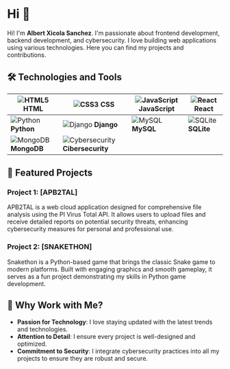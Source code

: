 # Hi 👋


Hi! I'm **Albert Xicola Sanchez**. I'm passionate about frontend development, backend development, and cybersecurity. I love building web applications using various technologies. Here you can find my projects and contributions.

## 🛠️ Technologies and Tools

| ![HTML5](https://img.icons8.com/color/48/000000/html-5.png) **HTML** | ![CSS3](https://img.icons8.com/color/48/000000/css3.png) **CSS** | ![JavaScript](https://img.icons8.com/color/48/000000/javascript.png) **JavaScript** | ![React](https://img.icons8.com/color/48/000000/react-native.png) **React** |
| --- | --- | --- | --- |
| ![Python](https://img.icons8.com/color/48/000000/python.png) **Python** | ![Django](https://img.icons8.com/color/48/000000/django.png) **Django** | ![MySQL](https://img.icons8.com/fluency/48/000000/mysql-logo.png) **MySQL** | ![SQLite](https://img.icons8.com/ios-filled/50/000000/sqlite.png) **SQLite** |
| ![MongoDB](https://img.icons8.com/color/48/000000/mongodb.png) **MongoDB** | ![Cybersecurity](https://img.icons8.com/ios/50/000000/security-checked.png) **Cibersecurity** |  |  |




## 📂 Featured Projects

### Project 1: [APB2TAL]

APB2TAL is a web cloud application designed for comprehensive file analysis using the PI Virus Total API. It allows users to upload files and receive detailed reports on potential security threats, enhancing cybersecurity measures for personal and professional use.

### Project 2: [SNAKETHON]

Snakethon is a Python-based game that brings the classic Snake game to modern platforms. Built with engaging graphics and smooth gameplay, it serves as a fun project demonstrating my skills in Python game development.

## 🤝 Why Work with Me?

- **Passion for Technology**: I love staying updated with the latest trends and technologies.
- **Attention to Detail**: I ensure every project is well-designed and optimized.
- **Commitment to Security**: I integrate cybersecurity practices into all my projects to ensure they are robust and secure.
